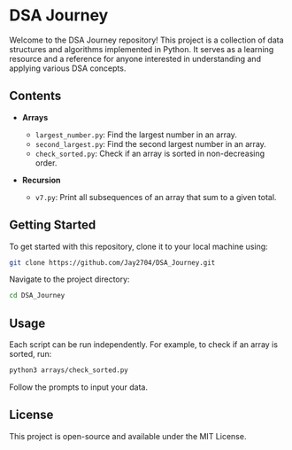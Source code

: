 # DSA Journey

Welcome to the DSA Journey repository! This project is a collection of data structures and algorithms implemented in Python. It serves as a learning resource and a reference for anyone interested in understanding and applying various DSA concepts.

## Contents

- **Arrays**
  - `largest_number.py`: Find the largest number in an array.
  - `second_largest.py`: Find the second largest number in an array.
  - `check_sorted.py`: Check if an array is sorted in non-decreasing order.

- **Recursion**
  - `v7.py`: Print all subsequences of an array that sum to a given total.

## Getting Started

To get started with this repository, clone it to your local machine using:

```bash
git clone https://github.com/Jay2704/DSA_Journey.git
```

Navigate to the project directory:

```bash
cd DSA_Journey
```

## Usage

Each script can be run independently. For example, to check if an array is sorted, run:

```bash
python3 arrays/check_sorted.py
```

Follow the prompts to input your data.


## License

This project is open-source and available under the MIT License.


